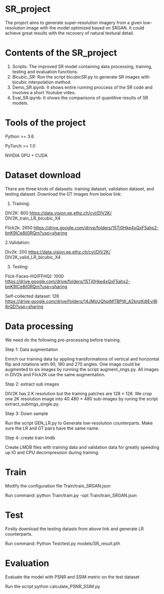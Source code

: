 # SR_project
The project aims to generate super-resolution imagery from a given low-resolution image with the model optimized based on SRGAN. It could achieve great results with the recovery of natural textural detail.

# Contents of the SR_project
1. Scripts: The improved SR model containing data processing, training, testing and evaluation functions.
2. Bicubic_SR: Run the script bicubicSR.py to generate SR images with bicubic interpolation method.
3. Demo_SR.ipynb: It shows entire running proccess of the SR code and involves a short Youtube video.
4. Eval_SR.ipynb: It shows the comparisons of quantitive results of SR models.

# Tools of the project
Python >= 3.6

PyTorch >= 1.0

NVIDIA GPU + CUDA

# Dataset download
There are three kinds of datasets: training dataset, validation dataset, and testing dataset. Download the GT images from below link:
1. Training:
      
DIV2K: 800 https://data.vision.ee.ethz.ch/cvl/DIV2K/ DIV2K_train_LR_bicubic_X4
      
Flick2k: 2650 https://drive.google.com/drive/folders/15Tj0Hke4xQxF5ahs2-bnK9lCe8il0RQm?usp=sharing

2.Validation:
      
Div2k: 200 https://data.vision.ee.ethz.ch/cvl/DIV2K/ DIV2K_valid_LR_bicubic_X4
  
3. Testing:
      
Flick-Faces-HQ(FFHQ): 1000 https://drive.google.com/drive/folders/15Tj0Hke4xQxF5ahs2-bnK9lCe8il0RQm?usp=sharing
      
Self-collected dataset: 126 https://drive.google.com/drive/folders/14JMoUQhplMTBPW_A2knzKdIEvi8I8rQD?usp=sharing
 
 # Data processing
 We need do the following pre-processing before training. 
 
 Step 1: Data augmentation
    
Enrich our training data by appling transformations of vertical and horizontal flip and rotations with 90, 180 and 270 angles. One image could be augmented to six images by running the script augment_imgs.py. All images in DIV2k and Flick2K use the same augmentation.
 
 Step 2: extract sub images
    
DIV2K has 2 K resolution but the training patches are 128 × 128. We crop one 2K resolution image into 40 480 × 480 sub-images by runing the script extract_subimgs_single.py.
 
 Step 3: Down sample
 
 Run the script GEN_LR.py to Generate low-resolution counterparts. Make sure the LR and GT pairs have the same name.
 
 Step 4: create train lmdb
 
 Create LMDB files with training data and validation data for greatly speeding up IO and CPU decompression during training.
 
# Train
Modify the configuration file Train/train_SRGAN.json

Run command: python Train/train.py -opt Train/train_SRGAN.json

# Test
Firstly download the testing datasts from above link and generate LR counterparts. 

Run command: Python Test/test.py models/SR_result.pth

# Evaluation
Evaluate the model with PSNR and SSIM metric on the test dataset

Run the script python calculate_PSNR_SSIM.py 


 
 
 
 
 
 
 
